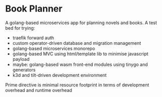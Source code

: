 # Book Planner

A golang-based microservices app for planning novels and books. A test bed for trying:
- traefik forward auth
- custom operator-driven database and migration management
- golang-based microservices monorepo
- golang-based MVC using html/template lib to minimise javascript payload
- maybe: golang-based wasm front-end modules using tinygo and generators
- k3d and tilt-driven development environment

Prime directive is minimal resource footprint in terms of development overhead and runtime overhead
